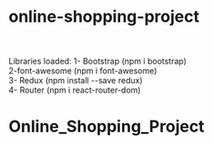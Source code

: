 # online-shopping-project

<br/><br/>
Libraries loaded:
1- Bootstrap (npm i bootstrap) <br/>
2-font-awesome (npm i font-awesome)<br/>
3- Redux (npm install --save redux)<br/>
4- Router (npm i react-router-dom)<br/>

# Online_Shopping_Project
